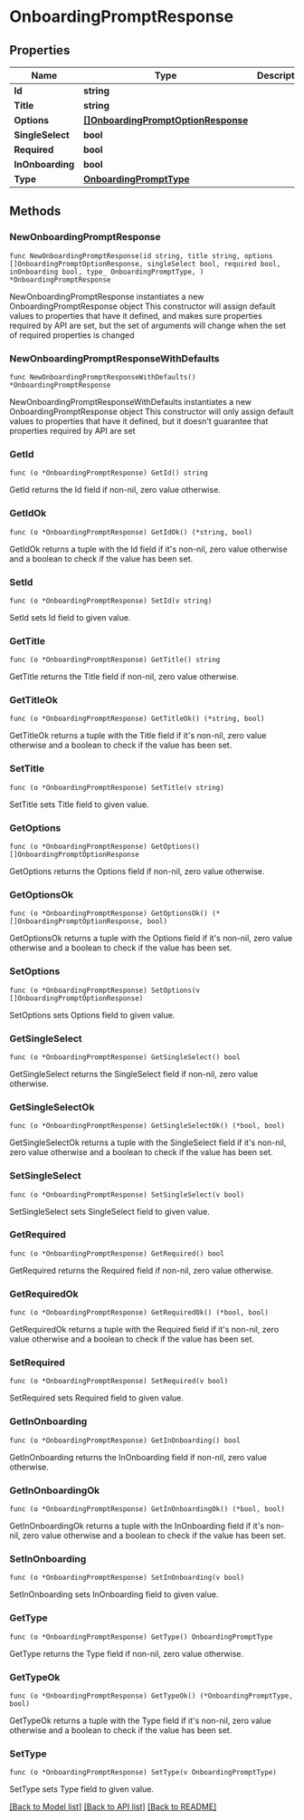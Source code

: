 # OnboardingPromptResponse

## Properties

Name | Type | Description | Notes
------------ | ------------- | ------------- | -------------
**Id** | **string** |  | 
**Title** | **string** |  | 
**Options** | [**[]OnboardingPromptOptionResponse**](OnboardingPromptOptionResponse.md) |  | 
**SingleSelect** | **bool** |  | 
**Required** | **bool** |  | 
**InOnboarding** | **bool** |  | 
**Type** | [**OnboardingPromptType**](OnboardingPromptType.md) |  | 

## Methods

### NewOnboardingPromptResponse

`func NewOnboardingPromptResponse(id string, title string, options []OnboardingPromptOptionResponse, singleSelect bool, required bool, inOnboarding bool, type_ OnboardingPromptType, ) *OnboardingPromptResponse`

NewOnboardingPromptResponse instantiates a new OnboardingPromptResponse object
This constructor will assign default values to properties that have it defined,
and makes sure properties required by API are set, but the set of arguments
will change when the set of required properties is changed

### NewOnboardingPromptResponseWithDefaults

`func NewOnboardingPromptResponseWithDefaults() *OnboardingPromptResponse`

NewOnboardingPromptResponseWithDefaults instantiates a new OnboardingPromptResponse object
This constructor will only assign default values to properties that have it defined,
but it doesn't guarantee that properties required by API are set

### GetId

`func (o *OnboardingPromptResponse) GetId() string`

GetId returns the Id field if non-nil, zero value otherwise.

### GetIdOk

`func (o *OnboardingPromptResponse) GetIdOk() (*string, bool)`

GetIdOk returns a tuple with the Id field if it's non-nil, zero value otherwise
and a boolean to check if the value has been set.

### SetId

`func (o *OnboardingPromptResponse) SetId(v string)`

SetId sets Id field to given value.


### GetTitle

`func (o *OnboardingPromptResponse) GetTitle() string`

GetTitle returns the Title field if non-nil, zero value otherwise.

### GetTitleOk

`func (o *OnboardingPromptResponse) GetTitleOk() (*string, bool)`

GetTitleOk returns a tuple with the Title field if it's non-nil, zero value otherwise
and a boolean to check if the value has been set.

### SetTitle

`func (o *OnboardingPromptResponse) SetTitle(v string)`

SetTitle sets Title field to given value.


### GetOptions

`func (o *OnboardingPromptResponse) GetOptions() []OnboardingPromptOptionResponse`

GetOptions returns the Options field if non-nil, zero value otherwise.

### GetOptionsOk

`func (o *OnboardingPromptResponse) GetOptionsOk() (*[]OnboardingPromptOptionResponse, bool)`

GetOptionsOk returns a tuple with the Options field if it's non-nil, zero value otherwise
and a boolean to check if the value has been set.

### SetOptions

`func (o *OnboardingPromptResponse) SetOptions(v []OnboardingPromptOptionResponse)`

SetOptions sets Options field to given value.


### GetSingleSelect

`func (o *OnboardingPromptResponse) GetSingleSelect() bool`

GetSingleSelect returns the SingleSelect field if non-nil, zero value otherwise.

### GetSingleSelectOk

`func (o *OnboardingPromptResponse) GetSingleSelectOk() (*bool, bool)`

GetSingleSelectOk returns a tuple with the SingleSelect field if it's non-nil, zero value otherwise
and a boolean to check if the value has been set.

### SetSingleSelect

`func (o *OnboardingPromptResponse) SetSingleSelect(v bool)`

SetSingleSelect sets SingleSelect field to given value.


### GetRequired

`func (o *OnboardingPromptResponse) GetRequired() bool`

GetRequired returns the Required field if non-nil, zero value otherwise.

### GetRequiredOk

`func (o *OnboardingPromptResponse) GetRequiredOk() (*bool, bool)`

GetRequiredOk returns a tuple with the Required field if it's non-nil, zero value otherwise
and a boolean to check if the value has been set.

### SetRequired

`func (o *OnboardingPromptResponse) SetRequired(v bool)`

SetRequired sets Required field to given value.


### GetInOnboarding

`func (o *OnboardingPromptResponse) GetInOnboarding() bool`

GetInOnboarding returns the InOnboarding field if non-nil, zero value otherwise.

### GetInOnboardingOk

`func (o *OnboardingPromptResponse) GetInOnboardingOk() (*bool, bool)`

GetInOnboardingOk returns a tuple with the InOnboarding field if it's non-nil, zero value otherwise
and a boolean to check if the value has been set.

### SetInOnboarding

`func (o *OnboardingPromptResponse) SetInOnboarding(v bool)`

SetInOnboarding sets InOnboarding field to given value.


### GetType

`func (o *OnboardingPromptResponse) GetType() OnboardingPromptType`

GetType returns the Type field if non-nil, zero value otherwise.

### GetTypeOk

`func (o *OnboardingPromptResponse) GetTypeOk() (*OnboardingPromptType, bool)`

GetTypeOk returns a tuple with the Type field if it's non-nil, zero value otherwise
and a boolean to check if the value has been set.

### SetType

`func (o *OnboardingPromptResponse) SetType(v OnboardingPromptType)`

SetType sets Type field to given value.



[[Back to Model list]](../README.md#documentation-for-models) [[Back to API list]](../README.md#documentation-for-api-endpoints) [[Back to README]](../README.md)


